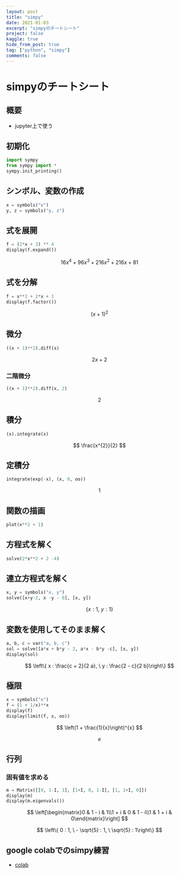 ```yaml
---
layout: post
title: "simpy"
date: 2021-01-03
excerpt: "simpyのチートシート"
project: false
kaggle: true
hide_from_post: true
tag: ["python", "simpy"]
comments: false
---
```


# simpyのチートシート

## 概要
 - jupyter上で使う

## 初期化

```python
import sympy
from sympy import *
sympy.init_printing()
```

## シンボル、変数の作成

```python
x = symbols("x")
y, z = symbols("y, z")
```

## 式を展開

```python
f = (2*x + 3) ** 4
display(f.expand())
```

$$
16 x^{4} + 96 x^{3} + 216 x^{2} + 216 x + 81
$$

## 式を分解

```python
f = x**2 + 2*x + 1
display(f.factor())
```

$$
\left(x + 1\right)^{2}
$$

## 微分

```python
((x + 1)**2).diff(x)
```

$$
2 x + 2
$$

### 二階微分

```python
((x + 1)**2).diff(x, 2)
```

$$
2
$$


## 積分

```python
(x).integrate(x)
```

$$
\frac{x^{2}}{2}
$$


## 定積分

```python
integrate(exp(-x), (x, 0, oo))
```

$$
1
$$

## 関数の描画

```python
plot(x**2 + 1)
```

## 方程式を解く

```python
solve(2*x**2 + 2 -4)
```

## 連立方程式を解く

```python
x, y = symbols("x, y")
solve([x+y-2, x -y - 0], [x, y])
```

$$
\left\{ x : 1, \  y : 1\right\}
$$

## 変数を使用してそのまま解く

```python
a, b, c = var("a, b, c")
sol = solve([a*x + b*y - 2, a*x - b*y -c], [x, y])
display(sol)
```

$$
\left\{ x : \frac{c + 2}{2 a}, \  y : \frac{2 - c}{2 b}\right\}
$$

## 極限

```python
x = symbols("x")
f = (1 + 1/x)**x
display(f)
display(limit(f, x, oo))
```

$$
\left(1 + \frac{1}{x}\right)^{x}
$$

$$
e
$$


## 行列

### 固有値を求める

```python
m = Matrix([[0, 1-I, 1], [1+I, 0, 1-I], [1, 1+I, 0]])
display(m)
display(m.eigenvals())
```

$$
\left[\begin{matrix}0 & 1 - i & 1\\1 + i & 0 & 1 - i\\1 & 1 + i & 0\end{matrix}\right]
$$

$$
\left\{ 0 : 1, \  - \sqrt{5} : 1, \  \sqrt{5} : 1\right\}
$$


## google colabでのsimpy練習
 - [colab](https://colab.research.google.com/drive/1eBl2QdPOc65_OHmVRelpvTi8NAakCjSk?usp=sharing)
